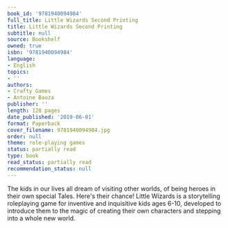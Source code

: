 ```yaml
---
book_id: '9781940094984'
full_title: Little Wizards Second Printing
title: Little Wizards Second Printing
subtitle: null
source: Bookshelf
owned: true
isbn: '9781940094984'
language:
- English
topics:
- ''
authors:
- Crafty Games
- Antoine Bauza
publisher: ''
length: 128 pages
date_published: '2019-06-01'
format: Paperback
cover_filename: 9781940094984.jpg
order: null
theme: role-playing games
status: partially read
type: book
read_status: partially read
recommendation_status: null
---
```

The kids in our lives all dream of visiting other worlds, of being heroes in their own special Tales. Here's their chance! Little Wizards is a storytelling roleplaying game for inventive and inquisitive kids ages 6-10, developed to introduce them to the magic of creating their own characters and stepping into a whole new world.
